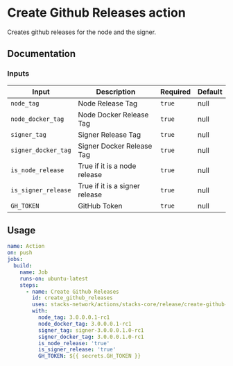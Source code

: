 # Create Github Releases action

Creates github releases for the node and the signer.

## Documentation

### Inputs

| Input                | Description                    | Required | Default |
| -------------------- | ------------------------------ | -------- | ------- |
| `node_tag`           | Node Release Tag               | `true`   | null    |
| `node_docker_tag`    | Node Docker Release Tag        | `true`   | null    |
| `signer_tag`         | Signer Release Tag             | `true`   | null    |
| `signer_docker_tag`  | Signer Docker Release Tag      | `true`   | null    |
| `is_node_release`    | True if it is a node release   | `true`   | null    |
| `is_signer_release`  | True if it is a signer release | `true`   | null    |
| `GH_TOKEN`           | GitHub Token                   | `true`   | null    |

## Usage

```yaml
name: Action
on: push
jobs:
  build:
    name: Job
    runs-on: ubuntu-latest
    steps:
      - name: Create Github Releases
        id: create_github_releases
        uses: stacks-network/actions/stacks-core/release/create-github-releases@feat/release-signer-alongside-node
        with:
          node_tag: 3.0.0.0.1-rc1
          node_docker_tag: 3.0.0.0.1-rc1
          signer_tag: signer-3.0.0.0.1.0-rc1
          signer_docker_tag: 3.0.0.0.1.0-rc1
          is_node_release: 'true'
          is_signer_release: 'true'
          GH_TOKEN: ${{ secrets.GH_TOKEN }}
```
